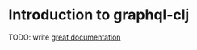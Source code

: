 # Introduction to graphql-clj

TODO: write [great documentation](http://jacobian.org/writing/what-to-write/)
